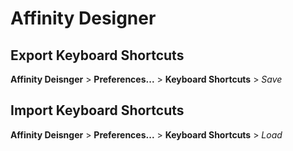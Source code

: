 # Affinity Designer

## Export Keyboard Shortcuts

**Affinity Deisnger** > **Preferences...** > **Keyboard Shortcuts** > *Save*

## Import Keyboard Shortcuts

**Affinity Deisnger** > **Preferences...** > **Keyboard Shortcuts** > *Load*